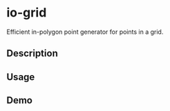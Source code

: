 # io-grid

Efficient in-polygon point generator for points in a grid.

## Description

## Usage

## Demo
